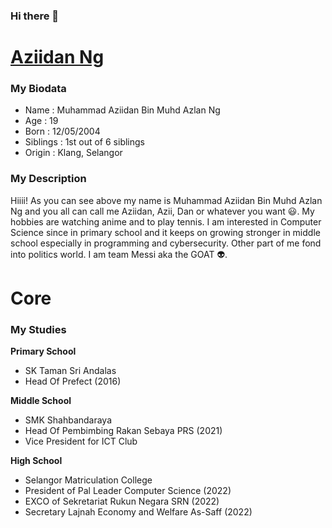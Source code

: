 ### Hi there 👋

# [Aziidan Ng](https://github.com/AziidanNg)
### My Biodata
- Name : Muhammad Aziidan Bin Muhd Azlan Ng
- Age : 19
- Born : 12/05/2004
- Siblings : 1st out of 6 siblings
- Origin : Klang, Selangor

### My Description
Hiiii! As you can see above my name is Muhammad Aziidan Bin Muhd Azlan Ng and you all can call me Aziidan, Azii, Dan or whatever you want :smiley:. My hobbies are watching anime and to play tennis. I am interested in Computer Science since in primary school and it keeps on growing stronger in middle school especially in programming and cybersecurity. Other part of me fond into politics world. I am team Messi aka the GOAT :alien:.

# Core
### My Studies
**Primary School**
- SK Taman Sri Andalas
- Head Of Prefect (2016)

**Middle School**
- SMK Shahbandaraya
- Head Of Pembimbing Rakan Sebaya PRS (2021)
- Vice President for ICT Club

**High School**
- Selangor Matriculation College
- President of Pal Leader Computer Science (2022)
- EXCO of Sekretariat Rukun Negara SRN (2022)
- Secretary Lajnah Economy and Welfare As-Saff (2022)

<!--
**AziidanNg/AziidanNg** is a ✨ _special_ ✨ repository because its `README.md` (this file) appears on your GitHub profile.

Here are some ideas to get you started:

- 🔭 I’m currently working on ...
- 🌱 I’m currently learning ...
- 👯 I’m looking to collaborate on ...
- 🤔 I’m looking for help with ...
- 💬 Ask me about ...
- 📫 How to reach me: ...
- 😄 Pronouns: ...
- ⚡ Fun fact: ...
-->
